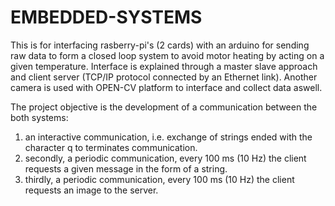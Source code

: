 # EMBEDDED-SYSTEMS
This is for interfacing rasberry-pi's (2 cards) with an arduino for sending raw data to form a closed loop system to avoid motor heating by acting on a given temperature. 
Interface is explained through a master slave approach and client server (TCP/IP protocol connected by an Ethernet link). Another camera is used with OPEN-CV platform to interface and collect data aswell.

The project objective is the development of a communication between the both
systems:
1. an interactive communication, i.e. exchange of strings ended with the character q to
terminates communication.
2. secondly, a periodic communication, every 100 ms (10 Hz) the client requests a given message
in the form of a string.
3. thirdly, a periodic communication, every 100 ms (10 Hz) the client requests an image to the
server.
